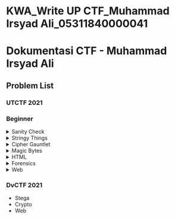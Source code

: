 # KWA_Write UP CTF_Muhammad Irsyad Ali_05311840000041

# Dokumentasi CTF - Muhammad Irsyad Ali

## Problem List
### UTCTF 2021
 
 ### Beginner
<details>
  <summary>Sanity Check</summary>
  1. Description  
  2. Flag  
  3. Solution  
  </details>

<details>
  <summary>Stringy Things</summary>
  1. Description  
  2. Flag  
  3. Solution  
</details>

<details>
  <summary>Cipher Gauntlet</summary>
  1. A numbered  
  2. list  
     * With some  
     * Sub bullets
</details>

<details>
  <summary>Magic Bytes</summary>
  1. Description  
  2. Flag  
  3. Solution  
</details>

<details>
  <summary>HTML</summary>
  1. Description  
  2. Flag  
  3. Solution  
</details>

<details>
  <summary>Forensics</summary>
  1. Description  
  2. Flag  
  3. Solution  
</details>

<details>
  <summary>Web</summary>
  1. Description  
  2. Flag  
  3. Solution  
</details>
 

### DvCTF 2021
- Stega
- Crypto
- Web
